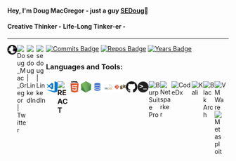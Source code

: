 #### Hey, I'm Doug MacGregor - just a guy [SEDoug][website]👋

#### Creative Thinker ‣ Life-Long Tinker-er ‣

---

[<img align="left" alt="doug-macgregor.webflow.io" width="22px" src="https://raw.githubusercontent.com/iconic/open-iconic/master/svg/globe.svg" />][website]
[<img align="left" alt="Doug_Mac_Gregor | Twitter" width="22px" src="https://cdn.jsdelivr.net/npm/simple-icons@v3/icons/twitter.svg" />][twitter]
[<img align="left" alt="sedoug | LinkedIn" width="22px" src="https://cdn.jsdelivr.net/npm/simple-icons@v3/icons/linkedin.svg" />][linkedin]
[<img align="left" alt="sedoug | LinkedIn" width="22px" src="https://cdn.jsdelivr.net/npm/simple-icons@v3/icons/docker.svg" />][docker]

<p />

[![Commits Badge](https://badges.pufler.dev/commits/all/sedoug)](https://badges.pufler.dev)
[![Repos Badge](https://badges.pufler.dev/repos/sedoug)](https://badges.pufler.dev)
[![Years Badge](https://badges.pufler.dev/years/sedoug)](https://badges.pufler.dev)

### Languages and Tools:
### <img align="left" alt="Visual Studio Code" width="26px" src="https://raw.githubusercontent.com/github/explore/80688e429a7d4ef2fca1e82350fe8e3517d3494d/topics/visual-studio-code/visual-studio-code.png" />
### <img align="left" alt="REACT" width="26px" src="https://cdn.jsdelivr.net/npm/simple-icons@3.11.0/icons/react.svg" />
### <img align="left" alt="HTML5" width="26px" src="https://raw.githubusercontent.com/github/explore/80688e429a7d4ef2fca1e82350fe8e3517d3494d/topics/html/html.png" />
<img align="left" alt="Node.js" width="26px" src="https://raw.githubusercontent.com/github/explore/80688e429a7d4ef2fca1e82350fe8e3517d3494d/topics/nodejs/nodejs.png" />
<img align="left" alt="SQL" width="26px" src="https://raw.githubusercontent.com/github/explore/80688e429a7d4ef2fca1e82350fe8e3517d3494d/topics/sql/sql.png" />
<img align="left" alt="MySQL" width="26px" src="https://raw.githubusercontent.com/github/explore/80688e429a7d4ef2fca1e82350fe8e3517d3494d/topics/mysql/mysql.png" />
<img align="left" alt="Git" width="26px" src="https://raw.githubusercontent.com/github/explore/80688e429a7d4ef2fca1e82350fe8e3517d3494d/topics/git/git.png" />
<img align="left" alt="GitHub" width="26px" src="https://raw.githubusercontent.com/github/explore/78df643247d429f6cc873026c0622819ad797942/topics/github/github.png" />
<img align="left" alt="Terminal" width="26px" src="https://raw.githubusercontent.com/github/explore/80688e429a7d4ef2fca1e82350fe8e3517d3494d/topics/terminal/terminal.png" />
<img align="left" alt="Burp Suite Pro" width="26px" src="https://user-images.githubusercontent.com/3903554/95039252-da761e80-0695-11eb-99c9-35003ff6dce9.png" />
<img align="left" alt="Netsparker" width="26px" src="https://user-images.githubusercontent.com/3903554/95039376-2c1ea900-0696-11eb-8d1d-272fe90aa125.jpg" />
<img align="left" alt="CodeDx" width="46px" src="https://user-images.githubusercontent.com/3903554/95040171-83257d80-0698-11eb-8fcc-663c63e012c3.png" />
<img align="left" alt="Kali" width="26px" src="https://user-images.githubusercontent.com/3903554/95039377-2cb73f80-0696-11eb-811e-f0553c99f77f.png" />
<img align="left" alt="Black Arch" width="26px" src="https://user-images.githubusercontent.com/3903554/95039384-2d4fd600-0696-11eb-8b36-083617bb7651.png" />
<img align="left" alt="VMWare" width="26px" src="https://user-images.githubusercontent.com/3903554/95039381-2d4fd600-0696-11eb-9d6e-7c239c257d58.png" />
<img align="left" alt="Metasploit" width="20px" src="https://user-images.githubusercontent.com/3903554/95039379-2d4fd600-0696-11eb-84f4-b707f7b35cf3.jpg" />

[website]: https://dougmacgregor.io
[twitter]: https://twitter.com/Doug_Mac_Gregor
[linkedin]: https://linkedin.com/in/sedoug
[docker]: https://hub.docker.com/u/sedoug
